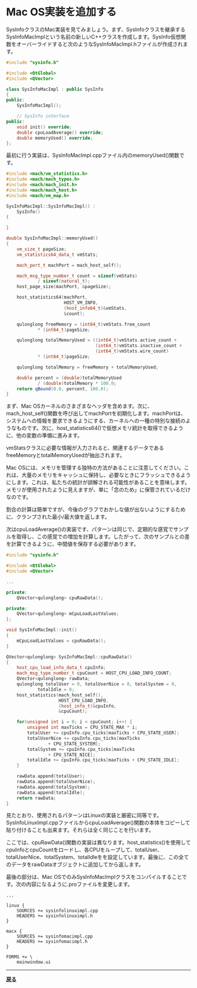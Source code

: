 # Mac OS実装を追加する

SysInfoクラスのMac実装を見てみましょう。まず、SysInfoクラスを継承するSysInfoMacImplという名前の新しいC++クラスを作成します。SysInfo仮想関数をオーバーライドすると次のようなSysInfoMacImpl.hファイルが作成されます。

```C++
#include "sysinfo.h"

#include <QtGlobal>
#include <QVector>

class SysInfoMacImpl : public SysInfo
{
public:
    SysInfoMacImpl();

    // SysInfo interface
public:
    void init() override;
    double cpuLoadAverage() override;
    double memoryUsed() override;
};
```

最初に行う実装は、SysInfoMacImpl.cppファイル内のmemoryUsed()関数です。

```C++
#include <mach/vm_statistics.h>
#include <mach/mach_types.h>
#include <mach/mach_init.h>
#include <mach/mach_host.h>
#include <mach/vm_map.h>

SysInfoMacImpl::SysInfoMacImpl() :
    SysInfo()
{

}

double SysInfoMacImpl::memoryUsed()
{
    vm_size_t pageSize;
    vm_statistics64_data_t vmStats;

    mach_port_t machPort = mach_host_self();

    mach_msg_type_number_t count = sizeof(vmStats)
            / sizeof(natural_t);
    host_page_size(machPort, &pageSize);

    host_statistics64(machPort,
                      HOST_VM_INFO,
                      (host_info64_t)&vmStats,
                      &count);

    qulonglong freeMemory = (int64_t)vmStats.free_count
            * (int64_t)pageSize;

    qulonglong totalMemoryUsed = ((int64_t)vmStats.active_count +
                                  (int64_t)vmStats.inactive_count +
                                  (int64_t)vmStats.wire_count)
            * (int64_t)pageSize;

    qulonglong totalMemory = freeMemory + totalMemoryUsed;

    double percent = (double)totalMemoryUsed
            / (double)totalMemory * 100.0;
    return qBound(0.0, percent, 100.0);
}
```

まず、Mac OSカーネルのさまざまなヘッダを含めます。次に、mach_host_self()関数を呼び出してmachPortを初期化します。machPortは、システムへの情報を要求できるようにする、カーネルへの一種の特別な接続のようなものです。次に、host_statistics64()で仮想メモリ統計を取得できるように、他の変数の準備に進みます。

vmStatsクラスに必要な情報が入力されると、関連するデータであるfreeMemoryとtotalMemoryUsedが抽出されます。

Mac OSには、メモリを管理する独特の方法があることに注意してください。これは、大量のメモリをキャッシュに保持し、必要なときにフラッシュできるようにします。これは、私たちの統計が誤解される可能性があることを意味します。メモリが使用されたように見えますが、単に「念のため」に保管されているだけなのです。

割合の計算は簡単ですが、今後のグラフでおかしな値が出ないようにするために、クランプされた最小/最大値を返します。

次はcpuLoadAverage()の実装です、パターンは同じで、定期的な感覚でサンプルを取得し、この感覚での増加を計算します。したがって、次のサンプルとの差を計算できるように、中間値を保存する必要があります。

```C++
#include "sysinfo.h"

#include <QtGlobal>
#include <QVector>

...

private:
    QVector<qulonglong> cpuRawData();

private:
    QVector<qulonglong> mCpuLoadLastValues;
};

void SysInfoMacImpl::init()
{
    mCpuLoadLastValues = cpuRawData();
}

QVector<qulonglong> SysInfoMacImpl::cpuRawData()
{
    host_cpu_load_info_data_t cpuInfo;
    mach_msg_type_number_t cpuCount = HOST_CPU_LOAD_INFO_COUNT;
    QVector<qulonglong> rawData;
    qulonglong totalUser = 0, totalUserNice = 0, totalSystem = 0,
            totalIdle = 0;
    host_statistics(mach_host_self(),
                    HOST_CPU_LOAD_INFO,
                    (host_info_t)&cpuInfo,
                    &cpuCount);

    for(unsigned int i = 0; i < cpuCount; i++) {
        unsigned int maxTicks = CPU_STATE_MAX * i;
        totalUser += cpuInfo.cpu_ticks[maxTicks + CPU_STATE_USER];
        totalUserNice += cpuInfo.cpu_ticks[maxTicks
                + CPU_STATE_SYSTEM];
        totalSystem += cpuInfo.cpu_ticks[maxTicks
                + CPU_STATE_NICE];
        totalIdle += cpuInfo.cpu_ticks[maxTicks + CPU_STATE_IDLE];
    }

    rawData.append(totalUser);
    rawData.append(totalUserNice);
    rawData.append(totalSystem);
    rawData.append(totalIdle);
    return rawData;
}
```

見たとおり、使用されるパターンはLinuxの実装と厳密に同等です。SysInfoLinuxImpl.cppファイルからcpuLoadAverage()関数の本体をコピーして貼り付けることも出来ます。それらは全く同じことを行います。

ここでは、cpuRawData()関数の実装は異なります。host_statistics()を使用してcpuInfoとcpuCountをロードし、各CPUをループして、totalUser、totalUserNice、totalSystem、totalIdleをを設定しています。最後に、この全てのデータをrawDataオブジェクトに追加してから返します。

最後の部分は、Mac OSでのみSysInfoMacImplクラスをコンパイルすることです。次の内容になるように.proファイルを変更します。

```QMake
...

linux {
    SOURCES += sysinfolinuximpl.cpp
    HEADERS += sysinfolinuximpl.h
}

macx {
    SOURCES += sysinfomacimpl.cpp
    HEADERS += sysinfomacimpl.h
}

FORMS += \
    mainwindow.ui
```

***
**[戻る](../index.html)**
